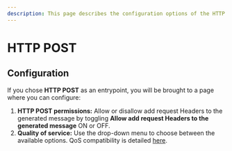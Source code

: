 ```yaml
---
description: This page describes the configuration options of the HTTP POST entrypoint
---
```


# HTTP POST

## Configuration

If you chose **HTTP POST** as an entrypoint, you will be brought to a page where you can configure:

1. **HTTP POST permissions:** Allow or disallow add request Headers to the generated message by toggling **Allow add request Headers to the generated message** ON or OFF.
2. **Quality of service:** Use the drop-down menu to choose between the available options. QoS compatibility is detailed [here](../../quality-of-service.md).
